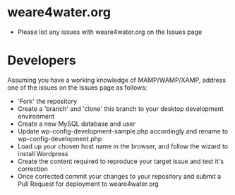 weare4water.org
===============

* Please list any issues with weare4water.org on the Issues page

Developers
==========
Assuming you have a working knowledge of MAMP/WAMP/XAMP, address one of the issues on the Issues page as follows:

* 'Fork' the repository
* Create a 'branch' and 'clone' this branch to your desktop development environment
* Create a new MySQL database and user
* Update wp-config-development-sample.php accordingly and rename to wp-config-development.php
* Load up your chosen host name in the browser, and follow the wizard to install Wordpress
* Create the content required to reproduce your target issue and test it's correction
* Once corrected commit your changes to your repository and submit a Pull Request for deployment to weare4water.org
